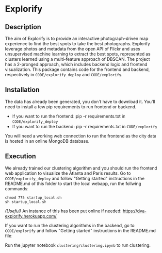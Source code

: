 # Explorify

## Description
The aim of Explorify is to provide an interactive photograph-driven map experience 
to find the best spots to take the best photographs. Explorify leverage photos and metadata
from the open API of Flickr and uses unsupervised machine learning to extract the best spots,
represented as clusters learned using a multi-feature approach of DBSCAN. The project has a 
2-pronged approach, which includes backend logic and frontend visualization. This package 
contains code for the frontend and backend, respectively in `CODE/explorify_deploy` and `CODE/explorify`.

## Installation
The data has already been generated, you don't have to download it. You'll need to 
install a few pip requirements to run frontend or backend.
* If you want to run the frontend: pip -r requirements.txt in `CODE/explorify_deploy` 
* If you want to run the backend: pip -r requirements.txt in `CODE/explorify`

You will need a working web connection to run the frontend as the city data is hosted 
in an online MongoDB database.

## Execution
We already trained our clustering algorithm and you should run the frontend web 
application to visualize the Atlanta and Paris results. Go to `CODE/explorify_deploy` 
and follow "Getting started" instructions in the README.md of this folder to start the 
local webapp, run the follwing commands:
```
chmod 775 startup_local.sh
sh startup_local.sh
```

*(Useful)* An instance of this has been put online if needed: https://dva-explorify.herokuapp.com/

If you want to run the clustering algorithms in the backend, go to `CODE/explorify` 
and follow "Getting started" instructions in the README.md file:

Run the jupyter notebook `clustering/clustering.ipynb` to run clustering.
